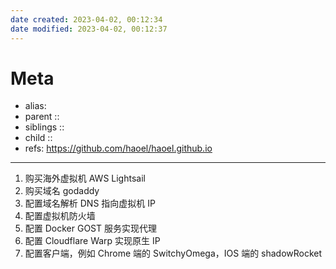 ```yaml
---
date created: 2023-04-02, 00:12:34
date modified: 2023-04-02, 00:12:37
---
```


# Meta

- alias:
- parent ::
- siblings ::
- child ::
- refs: https://github.com/haoel/haoel.github.io

---

1. 购买海外虚拟机 AWS Lightsail
2. 购买域名 godaddy
3. 配置域名解析 DNS 指向虚拟机 IP
4. 配置虚拟机防火墙
5. 配置 Docker GOST 服务实现代理
6. 配置 Cloudflare Warp 实现原生 IP
7. 配置客户端，例如 Chrome 端的 SwitchyOmega，IOS 端的 shadowRocket
